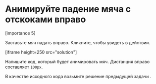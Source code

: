 # Анимируйте падение мяча с отскоками вправо

[importance 5]

Заставьте мяч падать вправо. Кликните, чтобы увидеть в действии. 

[iframe height=250 src="solution"]

Напишите код, который будет анимировать мяч. Дистанция вправо составляет `100px`. 

В качестве исходного кода возьмите решение предыдущей задачи [](/task/animate-ball).